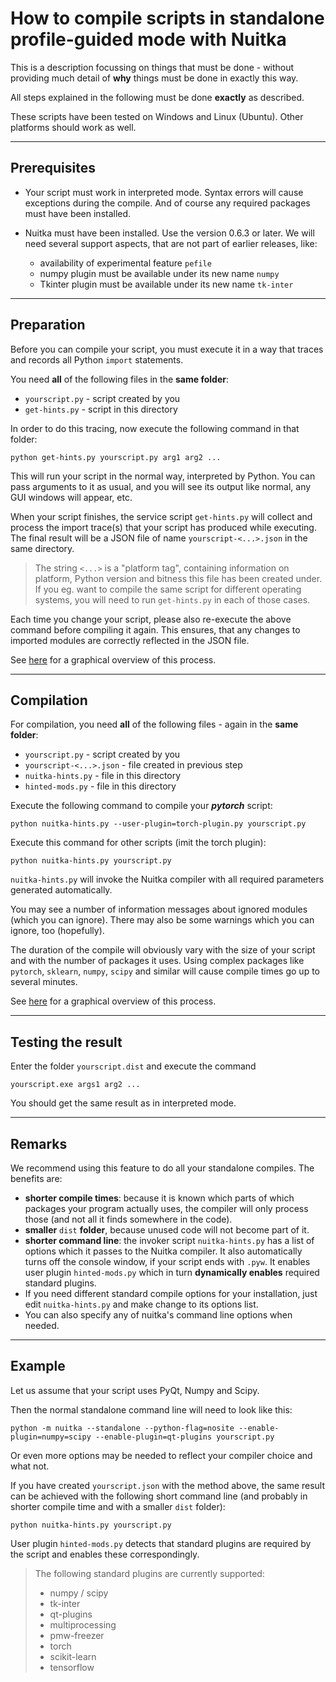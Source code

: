 # How to compile scripts in standalone profile-guided mode with Nuitka
This is a description focussing on things that must be done - without providing much detail of **why** things must be done in exactly this way.

All steps explained in the following must be done **exactly** as described.

These scripts have been tested on Windows and Linux (Ubuntu). Other platforms should work as well.

------
## Prerequisites

* Your script must work in interpreted mode. Syntax errors will cause exceptions during the compile. And of course any required packages must have been installed.

* Nuitka must have been installed. Use the version 0.6.3 or later. We will need several support aspects, that are not part of earlier releases, like:
    - availability of experimental feature ``pefile``
    - numpy plugin must be available under its new name ``numpy``
    - Tkinter plugin must be available under its new name ``tk-inter``

------
## Preparation
Before you can compile your script, you must execute it in a way that traces and records all Python ``import`` statements.

You need **all** of the following files in the **same folder**:
* ``yourscript.py`` - script created by you
* ``get-hints.py`` - script in this directory

In order to do this tracing, now execute the following command in that folder:

``python get-hints.py yourscript.py arg1 arg2 ...``

This will run your script in the normal way, interpreted by Python. You can pass arguments to it as usual, and you will see its output like normal, any GUI windows will appear, etc.

When your script finishes, the service script ``get-hints.py`` will collect and process the import trace(s) that your script has produced while executing. The final result will be a JSON file of name ``yourscript-<...>.json`` in the same directory.

> The string ``<...>`` is a "platform tag", containing information on platform, Python version and bitness this file has been created under. If you eg. want to compile the same script for different operating systems, you will need to run ``get-hints.py`` in each of those cases.

Each time you change your script, please also re-execute the above command before compiling it again. This ensures, that any changes to imported modules are correctly reflected in the JSON file.

See [here](https://github.com/Nuitka/NUITKA-Utilities/edit/master/hinted-compilation/get-hints.jpg) for a graphical overview of this process.

------
## Compilation
For compilation, you need **all** of the following files -  again in the **same folder**:
* ``yourscript.py`` - script created by you
* ``yourscript-<...>.json`` - file created in previous step
* ``nuitka-hints.py`` - file in this directory
* ``hinted-mods.py`` - file in this directory

Execute the following command to compile your **_pytorch_** script:

``python nuitka-hints.py --user-plugin=torch-plugin.py yourscript.py``

Execute this command for other scripts (imit the torch plugin):

``python nuitka-hints.py yourscript.py``

``nuitka-hints.py`` will invoke the Nuitka compiler with all required parameters generated automatically.

You may see a number of information messages about ignored modules (which you can ignore). There may also be some warnings which you can ignore, too (hopefully).

The duration of the compile will obviously vary with the size of your script and with the number of packages it uses. Using complex packages like ``pytorch``, ``sklearn``, ``numpy``, ``scipy`` and similar will cause compile times go up to several minutes.

See [here](https://github.com/Nuitka/NUITKA-Utilities/edit/master/hinted-compilation/hinted-compile.jpg) for a graphical overview of this process.

------
## Testing the result
Enter the folder ``yourscript.dist`` and execute the command

``yourscript.exe args1 arg2 ...``

You should get the same result as in interpreted mode.

------
## Remarks
We recommend using this feature to do all your standalone compiles. The benefits are:

* **shorter compile times**: because it is known which parts of which packages your program actually uses, the compiler will only process those (and not all it finds somewhere in the code).
* **smaller** ``dist`` **folder**, because unused code will not become part of it.
* **shorter command line**: the invoker script ``nuitka-hints.py`` has a list of options which it passes to the Nuitka compiler. It also automatically turns off the console window, if your script ends with ``.pyw``. It enables user plugin ``hinted-mods.py`` which in turn **dynamically enables** required standard plugins.
* If you need different standard compile options for your installation, just edit ``nuitka-hints.py`` and make change to its options list.
* You can also specify any of nuitka's command line options when needed.

------
## Example
Let us assume that your script uses PyQt, Numpy and Scipy.

Then the normal standalone command line will need to look like this:

```
python -m nuitka --standalone --python-flag=nosite --enable-plugin=numpy=scipy --enable-plugin=qt-plugins yourscript.py
```

Or even more options may be needed to reflect your compiler choice and what not.

If you have created ``yourscript.json`` with the method above, the same result can be achieved with the following short command line (and probably in shorter compile time and with a smaller ``dist`` folder):

```
python nuitka-hints.py yourscript.py
```
User plugin ``hinted-mods.py`` detects that standard plugins are required by the script and enables these correspondingly.

> The following standard plugins are currently supported:
> * numpy / scipy
> * tk-inter
> * qt-plugins
> * multiprocessing
> * pmw-freezer
> * torch
> * scikit-learn
> * tensorflow

